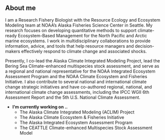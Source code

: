 ## About me

I am a Research Fishery Biologist with the Resource Ecology and Ecosystem Modeling team at NOAA’s Alaska Fisheries Science Center in Seattle. My research focuses on developing quantitative methods to support climate-ready Ecosystem-Based Management for the North Pacific and Arctic marine ecosystems. I work in multidisciplinary collaborations to provide information, advice, and tools that help resource managers and decision-makers effectively respond to climate change and associated shocks.

Presently, I co-lead the Alaska Climate Integrated Modeling Project, lead the Bering Sea Climate-enhanced multispecies stock assessment, and serve as a regional and national representative for the NOAA Integrated Ecosystem Assessment Program and the NOAA Climate Ecosystem and Fisheries Initiative. I also contribute to several national and international climate change strategic initiatives and have co-authored regional, national, and international climate change assessments, including the IPCC WGII 6th Assessment Report and the 5th U.S. National Climate Assessment. 

- **I’m currently working on ..**   
  - The Alaska Climate Integrated Modeling (ACLIM) Project  
  - The Alaska Climate Ecosystem & Fisheries Initiative  
  - The Alaska Integrated Ecosystem Assessment Program  
  - The CEATTLE Climate-enhanced Multispecies Stock Assessment Model  
<!--
**kholsman/kholsman** is a ✨ _special_ ✨ repository because its `README.md` (this file) appears on your GitHub profile.

Here are some ideas to get you started:

- 🔭 I’m currently working on ...
- 🌱 I’m currently learning ...
- 👯 I’m looking to collaborate on ...
- 🤔 I’m looking for help with ...
- 💬 Ask me about ...
- 📫 How to reach me: ...
- 😄 Pronouns: ...
- ⚡ Fun fact: ...
-->
